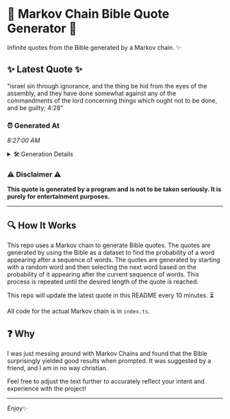 # 📖 Markov Chain Bible Quote Generator 📖

Infinite quotes from the Bible generated by a Markov chain. ✨

## ✨ Latest Quote ✨
"israel sin through ignorance, and the thing be hid from the eyes of the assembly, and they have done somewhat against any of the commandments of the lord concerning things which ought not to be done, and be guilty; 4:28"

### ⏰ Generated At
*8:27:00 AM*

<details>
    <summary>🛠️ Generation Details</summary>
    <p>
        <strong>🌱 Seed:</strong> israel<br>
        <strong>🔄 Iterations:</strong> 39<br>
        <strong>📜 Context History:</strong><br>[ israel ]: sin<br>[ israel, sin ]: through<br>[ israel, sin, through ]: ignorance,<br>[ israel, sin, through, ignorance, ]: and<br>[ israel, sin, through, ignorance,, and ]: the<br>[ israel, sin, through, ignorance,, and, the ]: thing<br>[ sin, through, ignorance,, and, the, thing ]: be<br>[ through, ignorance,, and, the, thing, be ]: hid<br>[ ignorance,, and, the, thing, be, hid ]: from<br>[ and, the, thing, be, hid, from ]: the<br>[ the, thing, be, hid, from, the ]: eyes<br>[ thing, be, hid, from, the, eyes ]: of<br>[ be, hid, from, the, eyes, of ]: the<br>[ hid, from, the, eyes, of, the ]: assembly,<br>[ from, the, eyes, of, the, assembly, ]: and<br>[ the, eyes, of, the, assembly,, and ]: they<br>[ eyes, of, the, assembly,, and, they ]: have<br>[ of, the, assembly,, and, they, have ]: done<br>[ the, assembly,, and, they, have, done ]: somewhat<br>[ assembly,, and, they, have, done, somewhat ]: against<br>[ and, they, have, done, somewhat, against ]: any<br>[ they, have, done, somewhat, against, any ]: of<br>[ have, done, somewhat, against, any, of ]: the<br>[ done, somewhat, against, any, of, the ]: commandments<br>[ somewhat, against, any, of, the, commandments ]: of<br>[ against, any, of, the, commandments, of ]: the<br>[ any, of, the, commandments, of, the ]: lord<br>[ of, the, commandments, of, the, lord ]: concerning<br>[ the, commandments, of, the, lord, concerning ]: things<br>[ commandments, of, the, lord, concerning, things ]: which<br>[ of, the, lord, concerning, things, which ]: ought<br>[ the, lord, concerning, things, which, ought ]: not<br>[ lord, concerning, things, which, ought, not ]: to<br>[ concerning, things, which, ought, not, to ]: be<br>[ things, which, ought, not, to, be ]: done,<br>[ which, ought, not, to, be, done, ]: and<br>[ ought, not, to, be, done,, and ]: be<br>[ not, to, be, done,, and, be ]: guilty;<br>[ to, be, done,, and, be, guilty; ]: 4:28<br>
    </p>
</details>

### ⚠️ Disclaimer ⚠️
**This quote is generated by a program and is not to be taken seriously. It is purely for entertainment purposes.**

---

## 🔍 How It Works

This repo uses a Markov chain to generate Bible quotes. The quotes are generated by using the Bible as a dataset to find the probability of a word appearing after a sequence of words. The quotes are generated by starting with a random word and then selecting the next word based on the probability of it appearing after the current sequence of words. This process is repeated until the desired length of the quote is reached.

This repo will update the latest quote in this README every 10 minutes. ⏳

All code for the actual Markov chain is in `index.ts`.

## ❓ Why

I was just messing around with Markov Chains and found that the Bible surprisingly yielded good results when prompted. 
It was suggested by a friend, and I am in no way christian.

Feel free to adjust the text further to accurately reflect your intent and experience with the project!

---

*Enjoy*✨
